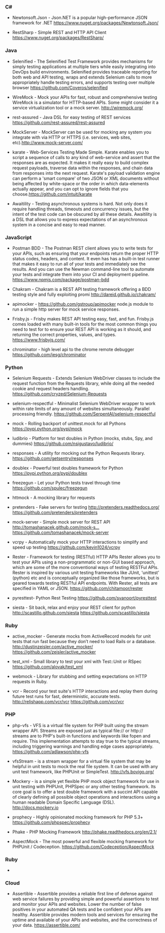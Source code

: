 ### C# 
* Newtonsoft.Json - Json.NET is a popular high-performance JSON framework for .NET https://www.nuget.org/packages/Newtonsoft.Json/

* RestSharp - Simple REST and HTTP API Client https://www.nuget.org/packages/RestSharp/

### Java 
* Selenified - The Selenified Test Framework provides mechanisms for simply testing applications at multiple tiers while easily integrating into DevOps build environments. Selenified provides traceable reporting for both web and API testing, wraps and extends Selenium calls to more appropriately handle testing errors, and supports testing over multiple browser https://github.com/Coveros/selenified

* WireMock - Mock your APIs for fast, robust and comprehensive testing
WireMock is a simulator for HTTP-based APIs. Some might consider it a service virtualization tool or a mock server. http://wiremock.org/

* rest-assured - Java DSL for easy testing of REST services https://github.com/rest-assured/rest-assured

* MockServer - MockServer can be used for mocking any system you integrate with via HTTP or HTTPS (i.e. services, web sites, etc).http://www.mock-server.com/

* karate - Web-Services Testing Made Simple. Karate enables you to script a sequence of calls to any kind of web-service and assert that the responses are as expected. It makes it really easy to build complex request payloads, traverse data within the responses, and chain data from responses into the next request. Karate's payload validation engine can perform a 'smart compare' of two JSON or XML documents without being affected by white-space or the order in which data-elements actually appear, and you can opt to ignore fields that you choose.https://github.com/intuit/karate

* Awaitility - Testing asynchronous systems is hard. Not only does it require handling threads, timeouts and concurrency issues, but the intent of the test code can be obscured by all these details. Awaitility is a DSL that allows you to express expectations of an asynchronous system in a concise and easy to read manner.

### JavaScript 
* Postman BDD - The Postman REST client allows you to write tests for your APIs, such as ensuring that your endpoints return the proper HTTP status codes, headers, and content. It even has has a built-in test runner that makes it easy to run all of your tests and immediately see the results. And you can use the Newman command-line tool to automate your tests and integrate them into your CI and deployment pipeline. https://www.npmjs.com/package/postman-bdd

* Chakram - Chakram is a REST API testing framework offering a BDD testing style and fully exploiting promi http://dareid.github.io/chakram/

* apimocker - https://github.com/gstroup/apimocker node.js module to run a simple http server for mock service responses.

* Frisby.js - Frisby makes REST API testing easy, fast, and fun. Frisby.js comes loaded with many built-in tools for the most common things you need to test for to ensure your REST API is working as it should, and returning the correct properties, values, and types. https://www.frisbyjs.com/

* chrominator - high level api to the chrome remote debugger https://github.com/jesg/chrominator

### Python 
* Selenium Requests - Extends Selenium WebDriver classes to include the request function from the Requests library, while doing all the needed cookie and request headers handling. https://github.com/cryzed/Selenium-Requests

* selenium-respectful - Minimalist Selenium WebDriver wrapper to work within rate limits of any amount of websites simultaneously. Parallel processing friendly. https://github.com/SerpentAI/selenium-respectful

* mock - Rolling backport of unittest.mock for all Pythons https://pypi.python.org/pypi/mock

* ludibrio - Platform for test doubles in Python (mocks, stubs, Spy, and dummies) https://github.com/nsigustavo/ludibrio/

* responses - A utility for mocking out the Python Requests library. https://github.com/getsentry/responses

* doublex - Powerful test doubles framework for Python https://pypi.python.org/pypi/doublex

* freezegun - Let your Python tests travel through time https://github.com/spulec/freezegun

* httmock - A mocking library for requests 

* pretenders - Fake servers for testing http://pretenders.readthedocs.org/ https://github.com/pretenders/pretenders

* mock-server - Simple mock server for REST API http://tomashanacek.github.com/mock-s… https://github.com/tomashanacek/mock-server 

* vcrpy - Automatically mock your HTTP interactions to simplify and speed up testing https://github.com/kevin1024/vcrpy

* Rester - Framework for testing (RESTful) HTTP APIs
Rester allows you to test your APIs using a non-programmatic or non-GUI based approach, which are some of the more conventional ways of testing RESTFul APIs. Rester is inspired by various unit testing frameworks like JUnit, 'unittest' (python) etc and is conceptually organized like those frameworks, but is geared towards testing RESTful API endpoints. With Rester, all tests are specified in YAML or JSON. https://github.com/chitamoor/rester

* pyresttest- Python Rest Testing https://github.com/svanoort/pyresttest

* siesta - Sit back, relax and enjoy your REST client for python http://scastillo.github.com/siesta https://github.com/scastillo/siesta

### Ruby 
* active_mocker - Generate mocks from ActiveRecord models for unit tests that run fast because they don’t need to load Rails or a database. http://dustinzeisler.com/active_mocker/ https://github.com/zeisler/active_mocker

* test_xml - Small library to test your xml with Test::Unit or RSpec https://github.com/alovak/test_xml

* webmock - Library for stubbing and setting expectations on HTTP requests in Ruby.

* vcr - Record your test suite's HTTP interactions and replay them during future test runs for fast, deterministic, accurate tests. http://relishapp.com/vcr/vcr https://github.com/vcr/vcr

### PHP 
* php-vfs - VFS is a virtual file system for PHP built using the stream wrapper API. Streams are exposed just as typical file:// or http:// streams are to PHP's built-in functions and keywords like fopen and require. This implementation attempts to stay true to the typical streams, including triggering warnings and handling edge cases appropriately. https://github.com/adlawson/php-vfs

* vfsStream - is a stream wrapper for a virtual file system that may be helpful in unit tests to mock the real file system. It can be used with any unit test framework, like PHPUnit or SimpleTest. http://vfs.bovigo.org/

* Mockery - is a simple yet flexible PHP mock object framework for use in unit testing with PHPUnit, PHPSpec or any other testing framework. Its core goal is to offer a test double framework with a succint API capable of clearly defining all possible object operations and interactions using a human readable Domain Specific Language (DSL). http://docs.mockery.io

* prophecy - Highly opinionated mocking framework for PHP 5.3+ https://github.com/phpspec/prophecy

* Phake - PHP Mocking Framework http://phake.readthedocs.org/en/2.1/

* AspectMock - The most powerful and flexible mocking framework for PHPUnit / Codeception. https://github.com/Codeception/AspectMock

### Ruby 
* 

### Cloud
* Assertible - Assertible provides a reliable first line of defense against web service failures by providing simple and powerful assertions to test and monitor your APIs and websites. Lower the number of false positives in your automated QA tests and be confident your APIs are healthy. Assertible provides modern tools and services for ensuring the uptime and available of your APIs and websites, and the correctness of your data. https://assertible.com/
